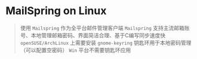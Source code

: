 # MailSpring on Linux
> 使用 `Mailspring` 作为全平台邮件管理客户端
> `Mailspring` 支持主流邮箱账号、本地管理邮箱密码、界面简洁合理、基于C编写同步速度快
> `openSUSE/ArchLinux` 上需要安装 `gnome-keyring` 钥匙环用于本地密码管理（可以配置空密码）
> `Win` 平台不需要钥匙环应用

## 
